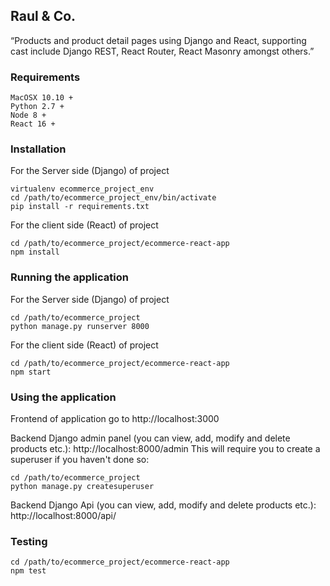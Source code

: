 ## Raul & Co.
“Products and product detail pages using Django and React, supporting cast include Django REST, React Router, React Masonry amongst others.”

### Requirements
```
MacOSX 10.10 +
Python 2.7 +
Node 8 +
React 16 +
```

### Installation
For the Server side (Django) of project
```
virtualenv ecommerce_project_env
cd /path/to/ecommerce_project_env/bin/activate
pip install -r requirements.txt
```
For the client side (React) of project
```
cd /path/to/ecommerce_project/ecommerce-react-app
npm install
```

### Running the application
For the Server side (Django) of project
```
cd /path/to/ecommerce_project
python manage.py runserver 8000
```
For the client side (React) of project
```
cd /path/to/ecommerce_project/ecommerce-react-app
npm start
```
### Using the application
Frontend of application go to http://localhost:3000

Backend Django admin panel (you can view, add, modify and delete products etc.): http://localhost:8000/admin
This will require you to create a superuser if you haven't done so:
```
cd /path/to/ecommerce_project
python manage.py createsuperuser
```

Backend Django Api (you can view, add, modify and delete products etc.): http://localhost:8000/api/

### Testing
```
cd /path/to/ecommerce_project/ecommerce-react-app
npm test
```
